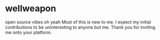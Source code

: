 # wellweapon
open source vibes oh yeah 
Most of this is new to me. I expect my initial contributions to be uninteresting to anyone but me. Thank you for inviting me onto your platform.

